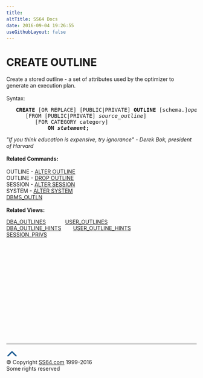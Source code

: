 ```yaml
---
title:
altTitle: SS64 Docs
date: 2016-09-04 19:26:55
useGithubLayout: false
---
```

<!-- #BeginLibraryItem "/Library/head_ora.lbi" --><!-- #EndLibraryItem --><h1>CREATE OUTLINE</h1> 
<p>Create a stored outline - a set of attributes used by the optimizer 
  to generate an execution plan.<br>
  <br>
  Syntax:</p>
<pre>   <b>CREATE</b> [OR REPLACE] [PUBLIC|PRIVATE] <b>OUTLINE</b> [schema.]<i>operator</i>
      [FROM [PUBLIC|PRIVATE] <i>source_outline</i>]
         [FOR CATEGORY category] 
             <b>ON <i>statement</i>;</b><br></pre>
<p><i>"If you think education is expensive, try ignorance" - Derek 
  Bok, president of Harvard</i><b><br>
  <br>
  Related Commands:<br>
  <br>
  </b> OUTLINE - <a href="outline_a.html">ALTER OUTLINE</a><br>
  OUTLINE - <a href="outline_d.html">DROP OUTLINE</a> <br>
  SESSION - <a href="session_a.html">ALTER SESSION</a><br>
  SYSTEM - <a href="system_a.html">ALTER SYSTEM</a> <br>
  <a href="../orap/DBMS_OUTLN.html">DBMS_OUTLN</a><br>
  <br>
<b>Related Views:</b></p>
<p class="code">  <a href="../orad/DBA_OUTLINES.html">DBA_OUTLINES</a>&nbsp;&nbsp;&nbsp;&nbsp;&nbsp;&nbsp;&nbsp;&nbsp;&nbsp;&nbsp;&nbsp;&nbsp;&nbsp;<a href="../orad/USER_OUTLINES.html">USER_OUTLINES</a> <br>  
  <a href="../orad/DBA_OUTLINE_HINTS.html">DBA_OUTLINE_HINTS</a>&nbsp;&nbsp;&nbsp;&nbsp;&nbsp;&nbsp;&nbsp;&nbsp;<a href="../orad/USER_OUTLINE_HINTS.html">USER_OUTLINE_HINTS</a><br>                                                                
<a href="../orad/SESSION_PRIVS.html">SESSION_PRIVS</a></p><!-- #BeginLibraryItem "/Library/foot_ora.lbi" --><p>
<!-- oracle-footer -->
<ins class="adsbygoogle" style="display:inline-block;width:300px;height:250px" data-ad-client="ca-pub-6140977852749469" data-ad-slot="4275490898"></ins>
<script>
(adsbygoogle = window.adsbygoogle || []).push({});
</script></p>
<hr>
<div id="bl" class="footer"><a href="outline_c.html#"><img src="../images/top.png" width="30" height="22" alt="Back to the Top"></a></div>
<div id="br" class="footer, tagline">© Copyright <a href="http://ss64.com/">SS64.com</a> 1999-2016<br>
Some rights reserved</div><!-- #EndLibraryItem -->

